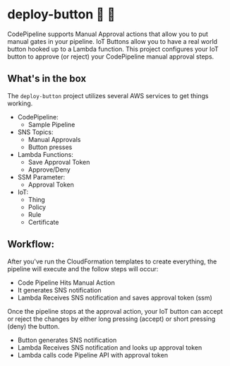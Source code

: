 deploy-button :ship: :red_circle:
======

CodePipeline supports Manual Approval actions that allow you to put manual gates in your pipeline. IoT Buttons allow you to have a real world button hooked up to a Lambda function. This project configures your IoT button to approve (or reject) your CodePipeline manual approval steps.

What's in the box
------

The `deploy-button` project utilizes several AWS services to get things working. 

* CodePipeline:
  *  Sample Pipeline
* SNS Topics:
  * Manual Approvals
  * Button presses
* Lambda Functions:
  * Save Approval Token
  * Approve/Deny
* SSM Parameter: 
  * Approval Token
* IoT:
  * Thing
  * Policy
  * Rule
  * Certificate

Workflow:
------
After you've run the CloudFormation templates to create everything, the pipeline will execute and the follow steps will occur:
* Code Pipeline Hits Manual Action
* It generates SNS notification
* Lambda Receives SNS notification and saves approval token (ssm)

Once the pipeline stops at the approval action, your IoT button can accept or reject the changes by either long pressing (accept) or short pressing (deny) the button.
* Button generates SNS notification
* Lambda Receives SNS notification and looks up approval token
* Lambda calls code Pipeline API with approval token
